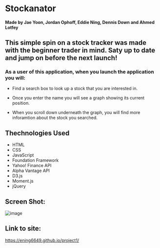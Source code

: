 # Stockanator

#### Made by Jae Yoon, Jordan Ophoff, Eddie Ning, Dennis Down and Ahmed Lotfey


## This simple spin on a stock tracker was made with the beginner trader in mind. Saty up to date and jump on before the next launch!

### As a user of this application, when you launch the application you will:
- Find a search box to look up a stock that you are interested in.

- Once you enter the name you will see a graph showing its current position.

- When you scroll down underneath the graph, you will find more inforamtion about the stock you searched.


## Thechnologies Used 

- HTML
- CSS
- JavaScript
- Foundation Framework
- Yahoo! Finance API
- Alpha Vantage API
- D3.js
- Moment.js
- jQuery


## Screen Shot:

![image](https://user-images.githubusercontent.com/90431294/142514973-f421198f-3527-4ffc-a890-fbf75020b61e.png)

## Link to site:

https://ening6649.github.io/project1/

